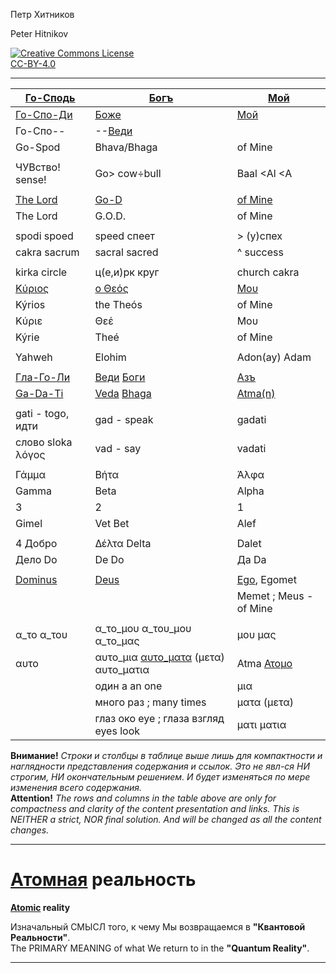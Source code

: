 Петр Хитников

Peter Hitnikov

[CC-BY-4.0]: http://creativecommons.org/licenses/by/4.0/ "{rel='license'}"

[CC-BY-4.0_png]: https://i.creativecommons.org/l/by/4.0/88x31.png

[![Creative Commons License][CC-BY-4.0_png]][CC-BY-4.0]<br/>[CC-BY-4.0][]

---

| [Го-Сподь][Go-Spod] | [Богъ][Bhaga] | [Мой][Atma] |
|---|---|---|
| [Го-Спо-Ди][Go-Spod] | [Боже][Bhaga] | [Мой][Atma] |
| Го-Спо-- | --[Веди][Veda] | |
| Go-Spod | Bhava/Bhaga | of Mine |
| |
| ЧУВство! sense! | Go> cow÷bull | Baal <Al <A |
| |
| [The Lord][Go-Spod] | [Go-D][Bhaga] | [of Mine][Atma] |
| The Lord | G.O.D. | of Mine |
| |
| spodi spoed | speed спеет | > (у)спех |
| cakra sacrum | sacral sacred | ^ success |
| |
| kirkа circle | ц(е,и)рк круг | church cakra |
| [Κύριος][Go-Spod] | [ο Θεός][Bhaga] | [Μου][Atma] |
| Kýrios | the Theós | of Mine |
| Κύριε | Θεέ | Μου |
| Kýrie | Theé | of Mine |
| |
| Yahweh | Elohim | Adon(ay) Adam |
| |
| [Гла-Го-Ли][Go-Spod] | [Веди][Veda] [Боги][Bhaga] | [Азъ][Atma] |
| [Ga-Da-Ti][Go-Spod] | [Veda][Veda] [Bhaga][Bhaga] | [Atma(n)][Atma] |
| |
| gati - togo, идти | gad - speak | gadati |
| слово sloka λόγος | vad - say | vadati |
| |
| Γάμμα | Βήτα | Άλφα |
| Gamma | Beta | Alpha |
| 3 | 2 | 1 |
| Gimel | Vet Bet | Alef |
| |
| 4 Добро | Δέλτα Delta | Dalet |
| Дело Do | De Do | Да Da |
| |
| [Dominus][Go-Spod] | [Deus][Bhaga] | [Ego][Atma], Egomet |
| | | Memet ; Meus - of Mine |
| |
| α_το α_του | α_το_μου α_του_μου α_το_μας | μου μας |
| αυτο | αυτο_μια [αυτο_ματα][atom] (μετα) αυτο_ματια | Atma [Ατομο][atom] |
| | один a an one | μια |
| | много раз ; many times | ματα (μετα) |
| | глаз око eye ; глаза взгляд eyes look | ματι ματια |

**Внимание!** *Строки и столбцы в таблице выше лишь для компактности и наглядности представления содержания и ссылок. Это не явл-ся НИ строгим, НИ окончательным решением. И будет изменяться по мере изменения всего содержания.*  
**Attention!** *The rows and columns in the table above are only for compactness and clarity of the content presentation and links. This is NEITHER a strict, NOR final solution. And will be changed as all the content changes.*

---

# [Атомная][Atom] реальность
**[Atomic][Atom] reality**

Изначальный СМЫСЛ того, к чему Мы возвращаемся в **"Квантовой Реальности"**.  
The PRIMARY MEANING of what We return to in the **"Quantum Reality"**.

---

[Atma]: ./1-Atma/0.md

[Bhaga]: ./2-Bhaga/0.md

[Veda]: ./2-Veda/0.md

[Go-Spod]: ./3-Go-Spod/0.md

[atom]: ./1-Atma/atom.md
